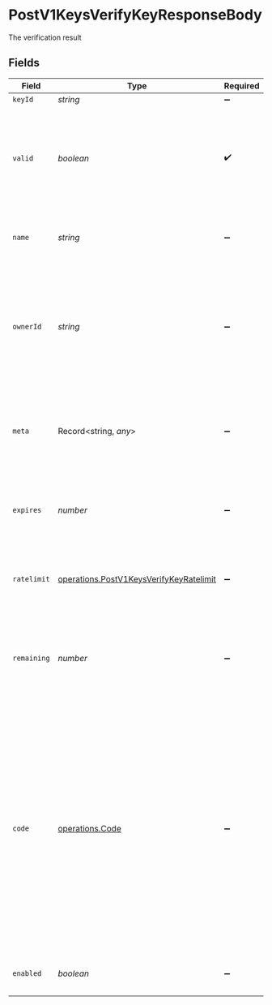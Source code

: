 # PostV1KeysVerifyKeyResponseBody

The verification result


## Fields

| Field                                                                                                                                                                                                                                                                                                                                                                                       | Type                                                                                                                                                                                                                                                                                                                                                                                        | Required                                                                                                                                                                                                                                                                                                                                                                                    | Description                                                                                                                                                                                                                                                                                                                                                                                 | Example                                                                                                                                                                                                                                                                                                                                                                                     |
| ------------------------------------------------------------------------------------------------------------------------------------------------------------------------------------------------------------------------------------------------------------------------------------------------------------------------------------------------------------------------------------------- | ------------------------------------------------------------------------------------------------------------------------------------------------------------------------------------------------------------------------------------------------------------------------------------------------------------------------------------------------------------------------------------------- | ------------------------------------------------------------------------------------------------------------------------------------------------------------------------------------------------------------------------------------------------------------------------------------------------------------------------------------------------------------------------------------------- | ------------------------------------------------------------------------------------------------------------------------------------------------------------------------------------------------------------------------------------------------------------------------------------------------------------------------------------------------------------------------------------------- | ------------------------------------------------------------------------------------------------------------------------------------------------------------------------------------------------------------------------------------------------------------------------------------------------------------------------------------------------------------------------------------------- |
| `keyId`                                                                                                                                                                                                                                                                                                                                                                                     | *string*                                                                                                                                                                                                                                                                                                                                                                                    | :heavy_minus_sign:                                                                                                                                                                                                                                                                                                                                                                          | The id of the key                                                                                                                                                                                                                                                                                                                                                                           | key_1234                                                                                                                                                                                                                                                                                                                                                                                    |
| `valid`                                                                                                                                                                                                                                                                                                                                                                                     | *boolean*                                                                                                                                                                                                                                                                                                                                                                                   | :heavy_check_mark:                                                                                                                                                                                                                                                                                                                                                                          | Whether the key is valid or not.<br/>A key could be invalid for a number of reasons, for example if it has expired, has no more verifications left or if it has been deleted.                                                                                                                                                                                                               | true                                                                                                                                                                                                                                                                                                                                                                                        |
| `name`                                                                                                                                                                                                                                                                                                                                                                                      | *string*                                                                                                                                                                                                                                                                                                                                                                                    | :heavy_minus_sign:                                                                                                                                                                                                                                                                                                                                                                          | The name of the key, give keys a name to easily identifiy their purpose                                                                                                                                                                                                                                                                                                                     | Customer X                                                                                                                                                                                                                                                                                                                                                                                  |
| `ownerId`                                                                                                                                                                                                                                                                                                                                                                                   | *string*                                                                                                                                                                                                                                                                                                                                                                                    | :heavy_minus_sign:                                                                                                                                                                                                                                                                                                                                                                          | The id of the tenant associated with this key. Use whatever reference you have in your system to identify the tenant. When verifying the key, we will send this field back to you, so you know who is accessing your API.                                                                                                                                                                   | user_123                                                                                                                                                                                                                                                                                                                                                                                    |
| `meta`                                                                                                                                                                                                                                                                                                                                                                                      | Record<string, *any*>                                                                                                                                                                                                                                                                                                                                                                       | :heavy_minus_sign:                                                                                                                                                                                                                                                                                                                                                                          | Any additional metadata you want to store with the key                                                                                                                                                                                                                                                                                                                                      | {<br/>"roles": [<br/>"admin",<br/>"user"<br/>],<br/>"stripeCustomerId": "cus_1234"<br/>}                                                                                                                                                                                                                                                                                                    |
| `expires`                                                                                                                                                                                                                                                                                                                                                                                   | *number*                                                                                                                                                                                                                                                                                                                                                                                    | :heavy_minus_sign:                                                                                                                                                                                                                                                                                                                                                                          | The unix timestamp in milliseconds when the key will expire. If this field is null or undefined, the key is not expiring.                                                                                                                                                                                                                                                                   | 123                                                                                                                                                                                                                                                                                                                                                                                         |
| `ratelimit`                                                                                                                                                                                                                                                                                                                                                                                 | [operations.PostV1KeysVerifyKeyRatelimit](../../models/operations/postv1keysverifykeyratelimit.md)                                                                                                                                                                                                                                                                                          | :heavy_minus_sign:                                                                                                                                                                                                                                                                                                                                                                          | The ratelimit configuration for this key. If this field is null or undefined, the key has no ratelimit.                                                                                                                                                                                                                                                                                     | {<br/>"limit": 10,<br/>"remaining": 9,<br/>"reset": 3600000<br/>}                                                                                                                                                                                                                                                                                                                           |
| `remaining`                                                                                                                                                                                                                                                                                                                                                                                 | *number*                                                                                                                                                                                                                                                                                                                                                                                    | :heavy_minus_sign:                                                                                                                                                                                                                                                                                                                                                                          | The number of requests that can be made with this key before it becomes invalid. If this field is null or undefined, the key has no request limit.                                                                                                                                                                                                                                          | 1000                                                                                                                                                                                                                                                                                                                                                                                        |
| `code`                                                                                                                                                                                                                                                                                                                                                                                      | [operations.Code](../../models/operations/code.md)                                                                                                                                                                                                                                                                                                                                          | :heavy_minus_sign:                                                                                                                                                                                                                                                                                                                                                                          | If the key is invalid this field will be set to the reason why it is invalid.<br/>Possible values are:<br/>- NOT_FOUND: the key does not exist or has expired<br/>- FORBIDDEN: the key is not allowed to access the api<br/>- USAGE_EXCEEDED: the key has exceeded its request limit<br/>- RATE_LIMITED: the key has been ratelimited<br/>- UNAUTHORIZED: the key is not authorized<br/>- DISABLED: the key is disabled |                                                                                                                                                                                                                                                                                                                                                                                             |
| `enabled`                                                                                                                                                                                                                                                                                                                                                                                   | *boolean*                                                                                                                                                                                                                                                                                                                                                                                   | :heavy_minus_sign:                                                                                                                                                                                                                                                                                                                                                                          | Sets the key to be enabled or disabled. Disabled keys will not verify.                                                                                                                                                                                                                                                                                                                      |                                                                                                                                                                                                                                                                                                                                                                                             |